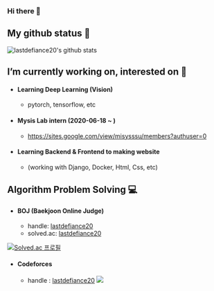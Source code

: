 ### Hi there 👋

## My github status 🤔

![lastdefiance20's github stats](https://github-readme-stats.vercel.app/api?username=lastdefiance20&show_icons=true)

## I’m currently working on, interested on 🌱

* #### Learning Deep Learning (Vision)
  * pytorch, tensorflow, etc

* #### Mysis Lab intern (2020-06-18 ~ )
  * https://sites.google.com/view/misysssu/members?authuser=0

* #### Learning Backend & Frontend to making website
  * (working with Django, Docker, Html, Css, etc)

## Algorithm Problem Solving 💻

* #### BOJ (Baekjoon Online Judge)
  * handle: [lastdefiance20](http://icpc.me/lastdefiance20)
  * solved.ac: [lastdefiance20](https://solved.ac/profile/lastdefiance20)

[![Solved.ac 프로필](http://mazassumnida.wtf/api/v2/generate_badge?boj=lastdefiance20)](https://solved.ac/lastdefiance20)

* #### Codeforces
  * handle : [lastdefiance20](https://codeforces.com/profile/lastdefiance20)
  ![](https://run.kaist.ac.kr/badges/codeforces/lastdefiance20.svg)


<!--
**lastdefiance20/lastdefiance20** is a ✨ _special_ ✨ repository because its `README.md` (this file) appears on your GitHub profile.

Here are some ideas to get you started:

- 🔭 I’m currently working on ...
- 🌱 I’m currently learning ...
- 👯 I’m looking to collaborate on ...
- 🤔 I’m looking for help with ...
- 💬 Ask me about ...
- 📫 How to reach me: ...
- 😄 Pronouns: ...
- ⚡ Fun fact: ...
-->
